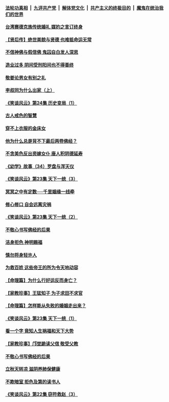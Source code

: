 ####  [法轮功真相](../../../../basic/blob/master/README.md?t=08190400) &nbsp;|&nbsp; [九评共产党](../../../../9ping.md/blob/master/README.md?t=08190400) &nbsp;|&nbsp; [解体党文化](../../../../jtdwh.md/blob/master/README.md?t=08190400)  &nbsp;|&nbsp; [共产主义的终极目的](../../../../gczydzjmd.md/blob/master/README.md?t=08190400) &nbsp;|&nbsp; [魔鬼在统治我们的世界](../../../../mgztzwmdsj.md/blob/master/README.md?t=08190400) 

#### [台湾赛德克族传统婚礼 媒妁之言订终身](../pages/prog647/a102646649.md?t=08190400) 

#### [【贤后传】绝世美貌与贤德 也难抵命运无常](../pages/prog647/a102646047.md?t=08190400) 

#### [不信神佛与假信佛 鬼囚自白发人深思](../pages/prog647/a102646033.md?t=08190400) 

#### [造业过多 阴间受刑阳间也不得善终](../pages/prog647/a102646010.md?t=08190400) 

#### [敬姜论男女有别之礼](../pages/prog647/a102645258.md?t=08190400) 

#### [李叔同为什么出家（上）](../pages/prog647/a102645242.md?t=08190400) 

#### [《笑谈风云》第24集 历史变局（1）](../pages/prog647/a102645211.md?t=08190400) 

#### [古人戒色的智慧](../pages/prog647/a102644639.md?t=08190400) 

#### [穿不上衣服的金床女](../pages/prog647/a102644620.md?t=08190400) 

#### [他为什么总是背不下最后两卷佛经？](../pages/prog647/a102644587.md?t=08190400) 

#### [不贪美色反出资嫁女仆 唐人积阴德延寿](../pages/prog647/a102643957.md?t=08190400) 

#### [《幼学》故事（34）罗盘与浑天仪](../pages/prog647/a102643951.md?t=08190400) 

#### [《笑谈风云》第23集 天下一统（3）](../pages/prog647/a102643937.md?t=08190400) 

#### [冥冥之中有定数──千里姻缘一线牵](../pages/prog647/a102643074.md?t=08190400) 

#### [修心修口 自会远离灾祸](../pages/prog647/a102643036.md?t=08190400) 

#### [《笑谈风云》第23集 天下一统（2）](../pages/prog647/a102643014.md?t=08190400) 

#### [不敬心书写佛经的后果](../pages/prog647/a102642368.md?t=08190400) 

#### [洁身拒色 神明赐福](../pages/prog647/a102642363.md?t=08190400) 

#### [慎勿将身轻许人](../pages/prog647/a102642222.md?t=08190400) 

#### [为救百姓 这些帝王的所为令天地动容](../pages/prog647/a102642052.md?t=08190400) 

#### [【命理篇】为什么行好运反而身亡？](../pages/prog647/a102641592.md?t=08190400) 

#### [【家教珍事】王猛知子 为子求田不求官](../pages/prog647/a102641580.md?t=08190400) 

#### [【命理篇】怎样能从失败的婚姻走出来？](../pages/prog647/a102640802.md?t=08190400) 

#### [《笑谈风云》第23集 天下一统（1）](../pages/prog647/a102640791.md?t=08190400) 

#### [看一个字 竟知人生祸福和天下大势](../pages/prog647/a102640137.md?t=08190400) 

#### [【家教珍事】邝埜跪读父信 敬受父教](../pages/prog647/a102640131.md?t=08190400) 

#### [不敬心书写佛经的后果](../pages/prog647/a102639970.md?t=08190400) 

#### [立秋天转凉 滋阴养肺保健康](../pages/prog647/a102639236.md?t=08190400) 

#### [不欺暗室 拒色及第的读书人](../pages/prog647/a102639223.md?t=08190400) 

#### [《笑谈风云》第22集 窃符救赵（3）](../pages/prog647/a102639213.md?t=08190400) 

